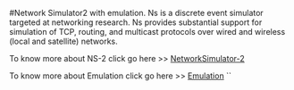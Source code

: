 #Network Simulator2 with emulation.
Ns is a discrete event simulator targeted at networking research. Ns provides substantial support for simulation of TCP, routing, and multicast protocols over wired and wireless (local and satellite) networks.

To know more about NS-2 click go here >>
[NetworkSimulator-2](http://www.isi.edu/nsnam/ns/)

To know more about Emulation click go here >>
[Emulation](http://www.isi.edu/nsnam/ns/ns-emulation.html)
``
